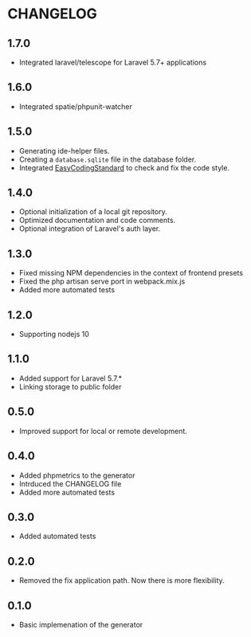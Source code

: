 # CHANGELOG

## 1.7.0
* Integrated laravel/telescope for Laravel 5.7+ applications

## 1.6.0
* Integrated spatie/phpunit-watcher

## 1.5.0
* Generating ide-helper files.
* Creating a `database.sqlite` file in the database folder.
* Integrated [EasyCodingStandard](https://github.com/Symplify/EasyCodingStandard) to check and fix the code style.

## 1.4.0
* Optional initialization of a local git repository.
* Optimized documentation and code comments.
* Optional integration of Laravel's auth layer.

## 1.3.0
* Fixed missing NPM dependencies in the context of frontend presets
* Fixed the php artisan serve port in webpack.mix.js
* Added more automated tests

## 1.2.0
* Supporting nodejs 10

## 1.1.0
* Added support for Laravel 5.7.*
* Linking storage to public folder

## 0.5.0
* Improved support for local or remote development.

## 0.4.0
* Added phpmetrics to the generator
* Intrduced the CHANGELOG file
* Added more automated tests

## 0.3.0
* Added automated tests

## 0.2.0
* Removed the fix application path. Now there is more flexibility.

## 0.1.0
* Basic implemenation of the generator